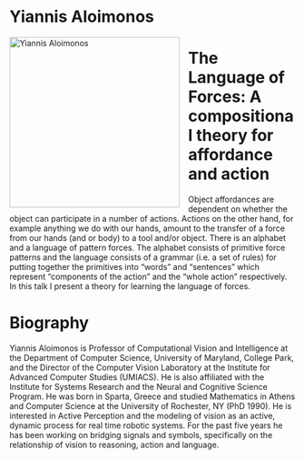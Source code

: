 # Yiannis Aloimonos

<img style="float: left;width: 300px;margin-right: 15px;margin-top: 0px;" src="https://www.umiacs.umd.edu/sites/default/files/styles/medium/public/web-aloimonos.jpg" alt='Yiannis Aloimonos' />

# The Language of Forces: A compositional theory for affordance and action
Object affordances are dependent on whether the object can participate in a number of actions. Actions on the other hand, for example anything we do with our hands, amount to the transfer of a force from our hands (and or body) to a tool and/or object. There is an alphabet and a language of pattern forces. The alphabet consists of primitive force patterns and the language consists of a grammar (i.e. a set of rules) for putting together the primitives into “words” and “sentences” which represent “components of the action” and the “whole action” respectively. In this talk I present a theory for learning the language of forces.

# Biography
Yiannis Aloimonos is Professor of Computational Vision and Intelligence at the Department of Computer Science, University of Maryland, College Park, and the Director of the Computer Vision Laboratory at the Institute for Advanced Computer Studies (UMIACS). He is also affiliated with the Institute for Systems Research and the Neural and Cognitive Science Program. He was born in Sparta, Greece and studied Mathematics in Athens and Computer Science at the University of Rochester, NY (PhD 1990). He is interested in Active Perception and the modeling of vision as an active, dynamic process for real time robotic systems. For the past five years he has been working on bridging signals and symbols, specifically on the relationship of vision to reasoning, action and language.

